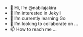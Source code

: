 - 👋 Hi, I’m @nabilajakira
- 👀 I’m interested in Jekyll
- 🌱 I’m currently learning Go
- 💞️ I’m looking to collaborate on ...
- 📫 How to reach me ...

<!---
nabilajakira/nabilajakira is a ✨ special ✨ repository because its `README.md` (this file) appears on your GitHub profile.
You can click the Preview link to take a look at your changes.
--->
